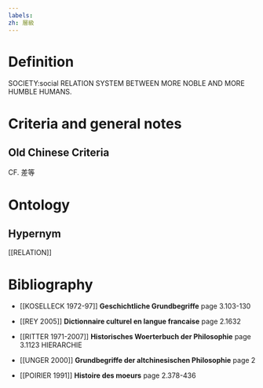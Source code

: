 ```yaml
---
labels: 
zh: 層級
---
```


# Definition
SOCIETY:social RELATION SYSTEM BETWEEN MORE NOBLE AND MORE HUMBLE HUMANS.
# Criteria and general notes
## Old Chinese Criteria
CF. 差等
# Ontology

## Hypernym
[[RELATION]]
# Bibliography
- [[KOSELLECK 1972-97]]
**Geschichtliche Grundbegriffe** page 3.103-130

- [[REY 2005]]
**Dictionnaire culturel en langue francaise** page 2.1632

- [[RITTER 1971-2007]]
**Historisches Woerterbuch der Philosophie** page 3.1123
HIERARCHIE
- [[UNGER 2000]]
**Grundbegriffe der altchinesischen Philosophie** page 2

- [[POIRIER 1991]]
**Histoire des moeurs** page 2.378-436
